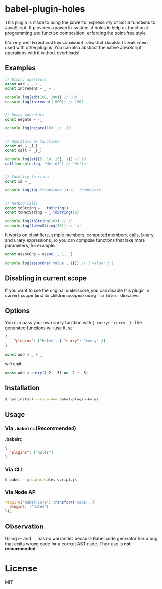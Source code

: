# babel-plugin-holes

This plugin is made to bring the powerful expressivity of Scala functions to JavaScript.
It provides a powerful system of holes to help on functional programming and function
composition, enforcing the point-free style.

It's very well tested and has consistent rules that shouldn't break when used with other
plugins. You can also abstract the native JavaScript operations with it without overheads!

## Examples

```js
// Binary operators
const add = _ + _
const increment = _ + 1

console.log(add(100, 200)) // 300
console.log(increment(1000)) // 1001


// Unary operators
const negate = -_

console.log(negate(10)) // -10


// Operators as functions
const at = _[_]
const call = _(_)

console.log(at([5, 10, 15], 1)) // 10
call(console.log, 'Hello!') // 'Hello!'


// Identity function
const id = _

console.log(id('frobnicate')) // 'frobnicate'


// Method calls
const toString = _.toString()
const toHexString = _.toString(16)

console.log(toString(10)) // 10
console.log(toHexString(10)) // 'a'
```

It works on identifiers, simple members, computed members, calls, binary and unary
expressions, so you can compose functions that take more parameters, for example:

```js
const assocOne = assoc(_, 1, _)

console.log(assocOne('value', {})) // { value: 1 }
```

## Disabling in current scope

If you want to use the original underscore, you can disable this plugin in
current scope (and its children scopes) using `'no holes'` directive.

## Options

You can pass your own curry function with `{ curry: 'curry' }`. The generated functions
will use it, so:

```json
{
    "plugins": ["holes", { "curry": "curry" }]
}
```

```js
const add = _ + _
```

will emit:

```js
const add = curry((_2, _3) => _2 + _3)
```

## Installation

```sh
$ npm install --save-dev babel-plugin-holes
```

## Usage

### Via `.babelrc` (Recommended)

**.babelrc**

```json
{
  "plugins": ["holes"]
}
```

### Via CLI

```sh
$ babel --plugins holes script.js
```

### Via Node API

```javascript
require('babel-core').transform('code', {
  plugins: ['holes']
});
```

## Observation

Using `++` and `--` has no warranties because Babel code generator has a bug that emits wrong
code for a correct AST node. Their use is **not recommended**.

# License

MIT
